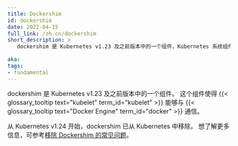 ```yaml
---
title: Dockershim
id: dockershim
date: 2022-04-15
full_link: /zh-cn/dockershim
short_description: >
   dockershim 是 Kubernetes v1.23 及之前版本中的一个组件，Kubernetes 系统组件通过它与 Docker Engine 通信。

aka:
tags:
- fundamental
---
```

<!--
title: Dockershim
id: dockershim
date: 2022-04-15
full_link: /dockershim
short_description: >
   A component of Kubernetes v1.23 and earlier, which allows Kubernetes system components to communicate with Docker Engine.

aka:
tags:
- fundamental
-->

<!--
The dockershim is a component of Kubernetes version 1.23 and earlier. It allows the kubelet
{{< glossary_tooltip text="kubelet" term_id="kubelet" >}}
to communicate with {{< glossary_tooltip text="Docker Engine" term_id="docker" >}}.
-->
dockershim 是 Kubernetes v1.23 及之前版本中的一个组件。
这个组件使得 {{< glossary_tooltip text="kubelet" term_id="kubelet" >}}
能够与 {{< glossary_tooltip text="Docker Engine" term_id="docker" >}} 通信。

<!--more-->

<!--
Starting with version 1.24, dockershim has been removed from Kubernetes. For more information, see [Dockershim FAQ](/dockershim).
-->
从 Kubernetes v1.24 开始，dockershim 已从 Kubernetes 中移除。
想了解更多信息，可参考[移除 Dockershim 的常见问题](/zh-cn/dockershim)。
